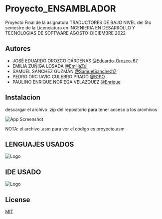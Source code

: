 # Proyecto_ENSAMBLADOR

Proyecto Final de la asignatura TRADUCTORES DE BAJO NIVEL del 5to semestre de la Licenciatura en INGENIERIA EN DESARROLLO Y TECNOLOGIAS DE SOFTWARE  AGOSTO-DICIEMBRE 2022


## Autores

- JOSÉ EDUARDO OROZCO CÁRDENAS [@Eduardo-Orozco-67](https://github.com/Eduardo-Orozco-67)
- EMILIA ZUÑIGA LOSADA [@EmiliaZul](https://github.com/EmiliaZul)
- SAMUEL SÁNCHEZ GUZMÁN [@SamuelSanchez17](https://github.com/SamuelSanchez17)
- PEDRO ORCTAVIO CULEBRO PRADO [@B1PO](https://github.com/B1PO)
- PAULINO ENRIQUE NORIEGA VELAZQUEZ [@Enrique](https://github.com/PEVF)

## Instalacion

descargar el archivo .zip del repositorio para tener acceso a los arcvhivos

![App Screenshot](https://br.atsit.in/es/wp-content/uploads/2021/06/como-descargar-archivos-y-ver-codigo-desde-github-9.png)

NOTA: el archivo .asm para ver el código es proyecto.asm

## LENGUAJES USADOS

![Logo](https://s3.amazonaws.com/s3.timetoast.com/public/uploads/photo/20021419/image/medium-506985c244189a3aa5e1320d82286ee1.png)

## IDE USADO

![Logo](https://lh3.googleusercontent.com/-_bBDMOLl9T0/Vv47dRzHeII/AAAAAAAAX8g/zTdxtfCI9u4X-usQjMv8ScN3VJieX__ZACCo/s128-Ic42/emu8086.png)

## License

[MIT](https://choosealicense.com/licenses/mit/)
